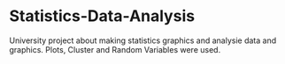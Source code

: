 # Statistics-Data-Analysis
University project about making statistics graphics and analysie data and graphics. Plots, Cluster and Random Variables were used.
